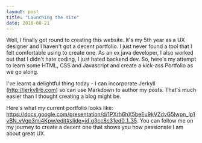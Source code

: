 ```yaml
---
layout: post
title: "Launching the site"
date: 2018-08-21
---
```


Well, I finally got round to creating this website. It's my 5th year as a UX designer and I haven't got a decent portfolio. I just never found a tool that I felt comfortable using to create one. As an ex java developer, I also worked out that I didn't hate coding, I just hated backend dev. So, here's my attempt to learn some HTML, CSS and Javascript and create a kick-ass Portfolio as we go along. 

I've learnt a delightful thing today - I can incorporate Jerkyll (http://jerkyllrb.com) so can use Markdown to author my posts. That's much easier than I thought creating a blog might be.

Here's what my current portfolio looks like: https://docs.google.com/presentation/d/1PXrh6hX5beEu9kVZdvG5lwpn_lp1vBN_vVgp3mi4Kpw/edit#slide=id.g3cc8c31ed0_1_35. You can follow me on my journey to create a decent one that shows you how passionate I am about great UX.
